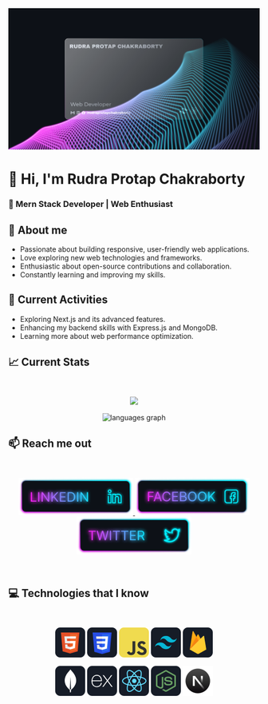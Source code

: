 <a href="https://www.facebook.com/rudraprotapchakraborty1/">
<img src="https://raw.githubusercontent.com/rudraprotapchakraborty/rudraprotapchakraborty/main/images/cover.svg" />
</a>

# 👋 Hi, I'm Rudra Protap Chakraborty
### 🚀 Mern Stack Developer | Web Enthusiast

## :memo: About me
- Passionate about building responsive, user-friendly web applications.
- Love exploring new web technologies and frameworks.
- Enthusiastic about open-source contributions and collaboration.
- Constantly learning and improving my skills.

## :pushpin: Current Activities
- Exploring Next.js and its advanced features.
- Enhancing my backend skills with Express.js and MongoDB.
- Learning more about web performance optimization.

## :chart_with_upwards_trend: Current Stats

<br />
<p align="center">
  <img width="60%" src="https://github-readme-streak-stats.herokuapp.com?user=rudraprotapchakraborty&theme=react&hide_border=true&background=0D1117&stroke=0D1117&fire=FF1CF7&sideLabels=00F0FF&currStreakNum=FF1CF7&ring=FF1CF7&currStreakLabel=FF1CF7&sideNums=00F0FF" />
</p>
<div align="center">
  <img src="https://github-readme-stats.vercel.app/api/top-langs?username=rudraprotapchakraborty&locale=en&hide_title=false&layout=compact&card_width=320&langs_count=5&theme=dracula&hide_border=false&order=2" height="150" alt="languages graph"  />
</div>

## :mailbox: Reach me out

<br />

<p align="center">
  <a href="https://www.linkedin.com/in/rudraprotapchakraborty/" target="_blank">
    <img height="75" src="https://github.com/rudraprotapchakraborty/rudraprotapchakraborty/blob/main/images/icons/Linkedin.png">
  </a>
  <a href="https://www.facebook.com/rudraprotapchakraborty1" target="_blank">
    <img height="75" src="https://github.com/rudraprotapchakraborty/rudraprotapchakraborty/blob/main/images/icons/Facebook.png">
  </a>
  <a href="https://x.com/rudraprotapchak" target="_blank">
    <img height="75" src="https://github.com/rudraprotapchakraborty/rudraprotapchakraborty/blob/main/images/icons/Twitter.png">
  </a>
</p>

<br />

## :computer: Technologies that I know

<br>
<p align="center">
<img src="https://github.com/rudraprotapchakraborty/rudraprotapchakraborty/blob/main/images/icons/HTML.png"/>
<img src="https://github.com/rudraprotapchakraborty/rudraprotapchakraborty/blob/main/images/icons/css.png"/>
<img src="https://github.com/rudraprotapchakraborty/rudraprotapchakraborty/blob/main/images/icons/JavaScript.png"/>
<img src="https://github.com/rudraprotapchakraborty/rudraprotapchakraborty/blob/main/images/icons/tailwind.png"/>
<img src="https://github.com/rudraprotapchakraborty/rudraprotapchakraborty/blob/main/images/icons/firebase.png"/>
</p>
<p align="center">
<img src="https://github.com/rudraprotapchakraborty/rudraprotapchakraborty/blob/main/images/icons/mongo.png"/>
<img src="https://github.com/rudraprotapchakraborty/rudraprotapchakraborty/blob/main/images/icons/express.png"/>
<img src="https://github.com/rudraprotapchakraborty/rudraprotapchakraborty/blob/main/images/icons/react.png"/>
<img src="https://github.com/rudraprotapchakraborty/rudraprotapchakraborty/blob/main/images/icons/node.png"/>
<img src="https://github.com/rudraprotapchakraborty/rudraprotapchakraborty/blob/main/images/icons/next.png"/>
</p><br/>
